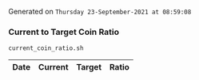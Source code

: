 Generated on `Thursday 23-September-2021 at 08:59:08`

### Current to Target Coin Ratio
`current_coin_ratio.sh`

Date|Current|Target|Ratio
---|---|---|---
